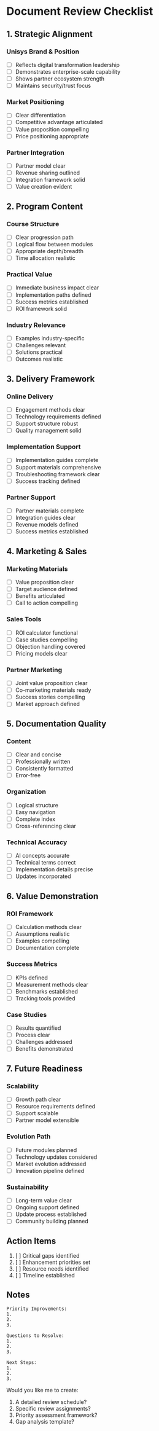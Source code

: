 # Document Review Checklist

## 1. Strategic Alignment

### Unisys Brand & Position
- [ ] Reflects digital transformation leadership
- [ ] Demonstrates enterprise-scale capability
- [ ] Shows partner ecosystem strength
- [ ] Maintains security/trust focus

### Market Positioning
- [ ] Clear differentiation
- [ ] Competitive advantage articulated
- [ ] Value proposition compelling
- [ ] Price positioning appropriate

### Partner Integration
- [ ] Partner model clear
- [ ] Revenue sharing outlined
- [ ] Integration framework solid
- [ ] Value creation evident

## 2. Program Content

### Course Structure
- [ ] Clear progression path
- [ ] Logical flow between modules
- [ ] Appropriate depth/breadth
- [ ] Time allocation realistic

### Practical Value
- [ ] Immediate business impact clear
- [ ] Implementation paths defined
- [ ] Success metrics established
- [ ] ROI framework solid

### Industry Relevance
- [ ] Examples industry-specific
- [ ] Challenges relevant
- [ ] Solutions practical
- [ ] Outcomes realistic

## 3. Delivery Framework

### Online Delivery
- [ ] Engagement methods clear
- [ ] Technology requirements defined
- [ ] Support structure robust
- [ ] Quality management solid

### Implementation Support
- [ ] Implementation guides complete
- [ ] Support materials comprehensive
- [ ] Troubleshooting framework clear
- [ ] Success tracking defined

### Partner Support
- [ ] Partner materials complete
- [ ] Integration guides clear
- [ ] Revenue models defined
- [ ] Success metrics established

## 4. Marketing & Sales

### Marketing Materials
- [ ] Value proposition clear
- [ ] Target audience defined
- [ ] Benefits articulated
- [ ] Call to action compelling

### Sales Tools
- [ ] ROI calculator functional
- [ ] Case studies compelling
- [ ] Objection handling covered
- [ ] Pricing models clear

### Partner Marketing
- [ ] Joint value proposition clear
- [ ] Co-marketing materials ready
- [ ] Success stories compelling
- [ ] Market approach defined

## 5. Documentation Quality

### Content
- [ ] Clear and concise
- [ ] Professionally written
- [ ] Consistently formatted
- [ ] Error-free

### Organization
- [ ] Logical structure
- [ ] Easy navigation
- [ ] Complete index
- [ ] Cross-referencing clear

### Technical Accuracy
- [ ] AI concepts accurate
- [ ] Technical terms correct
- [ ] Implementation details precise
- [ ] Updates incorporated

## 6. Value Demonstration

### ROI Framework
- [ ] Calculation methods clear
- [ ] Assumptions realistic
- [ ] Examples compelling
- [ ] Documentation complete

### Success Metrics
- [ ] KPIs defined
- [ ] Measurement methods clear
- [ ] Benchmarks established
- [ ] Tracking tools provided

### Case Studies
- [ ] Results quantified
- [ ] Process clear
- [ ] Challenges addressed
- [ ] Benefits demonstrated

## 7. Future Readiness

### Scalability
- [ ] Growth path clear
- [ ] Resource requirements defined
- [ ] Support scalable
- [ ] Partner model extensible

### Evolution Path
- [ ] Future modules planned
- [ ] Technology updates considered
- [ ] Market evolution addressed
- [ ] Innovation pipeline defined

### Sustainability
- [ ] Long-term value clear
- [ ] Ongoing support defined
- [ ] Update process established
- [ ] Community building planned

## Action Items
1. [ ] Critical gaps identified
2. [ ] Enhancement priorities set
3. [ ] Resource needs identified
4. [ ] Timeline established

## Notes
```
Priority Improvements:
1. 
2. 
3. 

Questions to Resolve:
1. 
2. 
3. 

Next Steps:
1. 
2. 
3. 
```

Would you like me to create:
1. A detailed review schedule?
2. Specific review assignments?
3. Priority assessment framework?
4. Gap analysis template?